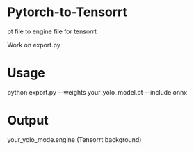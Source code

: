 # Pytorch-to-Tensorrt
pt file to engine file for tensorrt

Work on export.py

# Usage
python export.py --weights your_yolo_model.pt --include onnx

# Output

your_yolo_mode.engine (Tensorrt background)

